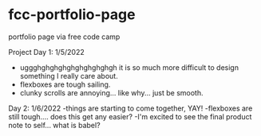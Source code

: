 # fcc-portfolio-page
portfolio page via free code camp

Project Day 1: 1/5/2022 
- uggghghghghghghghghghgh it is so much more difficult to design something I really care about.
- flexboxes are tough sailing. 
- clunky scrolls are annoying... like why... just be smooth. 

Day 2: 1/6/2022
-things are starting to come together, YAY!
-flexboxes are still tough.... does this get any easier?
-I'm excited to see the final product
note to self... what is babel?
